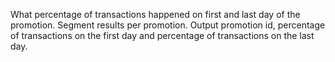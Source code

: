 What percentage of transactions happened on first and last day of the promotion. Segment results per promotion. 
Output promotion id, percentage of transactions on the first day and percentage of transactions on the last day.